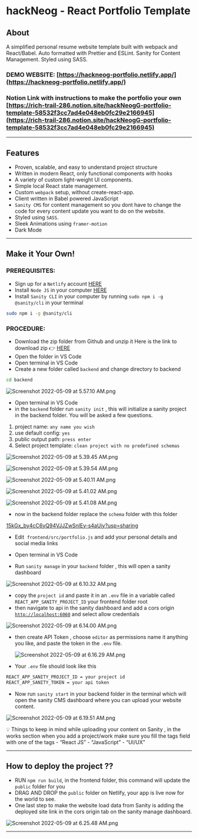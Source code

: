 # hackNeog - React Portfolio Template

## **About**

A simplified personal resume website template  built with webpack and React/Babel. Auto formatted with Prettier and ESLint. Sanity for Content Management. Styled using SASS.

### DEMO WEBSITE: [https://hackneog-portfolio.netlify.app/](https://hackneog-portfolio.netlify.app/)

### Notion Link with instructions to make the portfolio your own [https://rich-trail-286.notion.site/hackNeogG-portfolio-template-58532f3cc7ad4e048eb0fc29e2166945](https://rich-trail-286.notion.site/hackNeogG-portfolio-template-58532f3cc7ad4e048eb0fc29e2166945)
---

## **Features**

- Proven, scalable, and easy to understand project structure
- Written in modern React, only functional components with hooks
- A variety of custom light-weight UI components.
- Simple local React state management.
- Custom `webpack` setup, without create-react-app.
- Client written in Babel powered JavaScript
- `Sanity CMS` for content management so you dont have to change the code for every content update you want to do on the website.
- Styled using `SASS`.
- Sleek Animations using `framer-motion`
- Dark Mode

---

## **Make it Your Own!**

### **PREREQUISITES:**

- Sign up for a `Netlify` account [HERE](https://www.netlify.com/)
- Install `Node JS` in your computer [HERE](https://nodejs.org/en/)
- Install `Sanity CLI` in your computer by running `sudo npm i -g @sanity/cli`  in your terminal

```bash
sudo npm i -g @sanity/cli
```

### **PROCEDURE:**

- Download the zip folder from Github and unzip it Here is the link to download zip 👉 [HERE](https://github.com/VedanthB/hackNeoG-portfolio/archive/refs/heads/dev.zip)
- Open the folder in VS Code
- Open terminal in VS Code
- Create a new folder called `backend` and change directory to backend

```bash
cd backend
```

![Screenshot 2022-05-09 at 5.57.10 AM.png](hackNeogG%20portfolio%20template%20365ec77faa4f40caa800e955b1cbef88/Screenshot_2022-05-09_at_5.57.10_AM.png)

- Open terminal in VS Code
- in the `backend` folder run `sanity init` , this will initialize a sanity project in the backend folder. You will be asked a few questions.
1. project name: `any name you wish`
2. use default config: `yes`
3. public output path: `press enter`
4. Select project template: `clean project with no predefined schemas`

![Screenshot 2022-05-09 at 5.39.45 AM.png](hackNeogG%20portfolio%20template%20365ec77faa4f40caa800e955b1cbef88/Screenshot_2022-05-09_at_5.39.45_AM.png)

![Screenshot 2022-05-09 at 5.39.54 AM.png](hackNeogG%20portfolio%20template%20365ec77faa4f40caa800e955b1cbef88/Screenshot_2022-05-09_at_5.39.54_AM.png)

![Screenshot 2022-05-09 at 5.40.11 AM.png](hackNeogG%20portfolio%20template%20365ec77faa4f40caa800e955b1cbef88/Screenshot_2022-05-09_at_5.40.11_AM.png)

![Screenshot 2022-05-09 at 5.41.02 AM.png](hackNeogG%20portfolio%20template%20365ec77faa4f40caa800e955b1cbef88/Screenshot_2022-05-09_at_5.41.02_AM.png)

![Screenshot 2022-05-09 at 5.41.08 AM.png](hackNeogG%20portfolio%20template%20365ec77faa4f40caa800e955b1cbef88/Screenshot_2022-05-09_at_5.41.08_AM.png)

- now in the backend folder replace the `schema` folder with this folder

[15kGx_by4cC6yQ94VJJZwSnlEy-s4aUiy?usp=sharing](https://drive.google.com/drive/folders/15kGx_by4cC6yQ94VJJZwSnlEy-s4aUiy?usp=sharing)

- Edit   `frontend/src/portfolio.js` and add your personal details and social media links

- Open terminal in VS Code
- Run `sanity manage` in your `backend` folder , this will open a sanity dashboard

![Screenshot 2022-05-09 at 6.10.32 AM.png](hackNeogG%20portfolio%20template%20365ec77faa4f40caa800e955b1cbef88/Screenshot_2022-05-09_at_6.10.32_AM.png)

- copy the `project id` and paste it in an `.env` file in a variable called `REACT_APP_SANITY_PROJECT_ID` your frontend folder root
- then navigate to api in the sanity dashboard and add a cors origin [`http://localhost:6060`](http://localhost:6060/)   and select allow credentials

![Screenshot 2022-05-09 at 6.14.00 AM.png](hackNeogG%20portfolio%20template%20365ec77faa4f40caa800e955b1cbef88/Screenshot_2022-05-09_at_6.14.00_AM.png)

- then create API Token , choose `editor` as permissions name it anything you like, and paste the token in the `.env` file.
    
    ![Screenshot 2022-05-09 at 6.16.29 AM.png](hackNeogG%20portfolio%20template%20365ec77faa4f40caa800e955b1cbef88/Screenshot_2022-05-09_at_6.16.29_AM.png)
    
- Your `.env` file should look like this

```bash
REACT_APP_SANITY_PROJECT_ID = your project id
REACT_APP_SANITY_TOKEN = your api token
```

- Now run `sanity start` in your backend folder in the terminal which will open the sanity CMS dashboard where you can upload your website content.

![Screenshot 2022-05-09 at 6.19.51 AM.png](hackNeogG%20portfolio%20template%20365ec77faa4f40caa800e955b1cbef88/Screenshot_2022-05-09_at_6.19.51_AM.png)

<aside>
💡 Things to keep in mind while uploading your content on Sanity , in the works section when you add a project/work make sure you fill the tags field with one of the tags
- “React JS”
- “JavaScript”
- “UI/UX”

</aside>

---

## How to deploy the project ??

- RUN `npm run build`, in the frontend folder,  this command will update the `public` folder for you
- DRAG AND DROP the `public` folder on Netlify, your app is live now for the world to see.
- One last step to make the website load data from Sanity is adding the deployed site link in the cors origin tab on the sanity manage dashboard.

![Screenshot 2022-05-09 at 6.25.48 AM.png](hackNeogG%20portfolio%20template%20365ec77faa4f40caa800e955b1cbef88/Screenshot_2022-05-09_at_6.25.48_AM.png)

---

